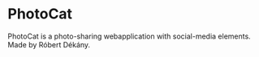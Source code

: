 # PhotoCat
PhotoCat is a photo-sharing webapplication with social-media elements. Made by Róbert Dékány.
